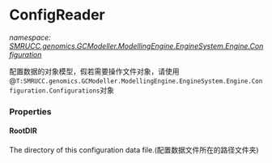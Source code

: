 ﻿# ConfigReader
_namespace: [SMRUCC.genomics.GCModeller.ModellingEngine.EngineSystem.Engine.Configuration](./index.md)_

配置数据的对象模型，假若需要操作文件对象，请使用@``T:SMRUCC.genomics.GCModeller.ModellingEngine.EngineSystem.Engine.Configuration.Configurations``对象




### Properties

#### RootDIR
The directory of this configuration data file.(配置数据文件所在的路径文件夹)
